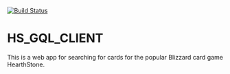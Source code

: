 [![Build Status](https://travis-ci.com/dbrudner/hs-gql-client.svg?branch=master)](https://travis-ci.com/dbrudner/hs-gql-client)

# HS_GQL_CLIENT

This is a web app for searching for cards for the popular Blizzard card game HearthStone.

